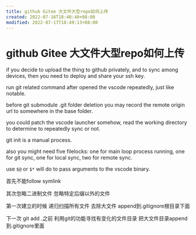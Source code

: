 ```yaml
---
title: github Gitee 大文件大型repo如何上传
created: 2022-07-16T18:40:40+08:00
modified: 2022-07-17T18:49:13+08:00
---
```


# github Gitee 大文件大型repo如何上传

if you decide to upload the thing to github privately, and to sync among devices, then you need to deploy and share your ssh key.

run git related command after opened the vscode repeatedly, just like notable.

before git submodule .git folder deletion you may record the remote origin url to somewhere in the base folder.

you could patch the vscode launcher somehow, read the working directory to determine to repeatedly sync or not.

git init is a manual process.

also you might need five filelocks: one for main loop process running,  one for git sync, one for local sync, two for remote sync.

use `$@` or `$*` will do to pass arguments to the vscode binary.

首先不能follow symlink

其次忽略二进制文件 忽略特定后缀以外的文件

第一次建立的时候 递归扫描所有文件 去除大文件 append到.gitignore根目录下面

下一次 git add .之前 利用git的功能寻找有变化的文件目录 把大文件目录append到.gitignore里面
